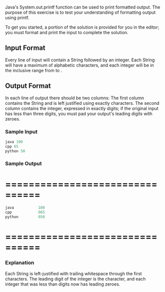 Java's System.out.printf function can be used to print formatted output. The purpose of this exercise is to test your understanding of formatting output using printf.

To get you started, a portion of the solution is provided for you in the editor; you must format and print the input to complete the solution.

## Input Format

Every line of input will contain a String followed by an integer.
Each String will have a maximum of  alphabetic characters, and each integer will be in the inclusive range from  to .

## Output Format

In each line of output there should be two columns:
The first column contains the String and is left justified using exactly  characters.
The second column contains the integer, expressed in exactly  digits; if the original input has less than three digits, you must pad your output's leading digits with zeroes.

### Sample Input
````java
java 100
cpp 65
python 50
````

### Sample Output
# ================================
````java
java           100
cpp            065
python         050
````
# ================================


### Explanation
Each String is left-justified with trailing whitespace through the first  characters. The leading digit of the integer is the  character, and each integer that was less than  digits now has leading zeroes.